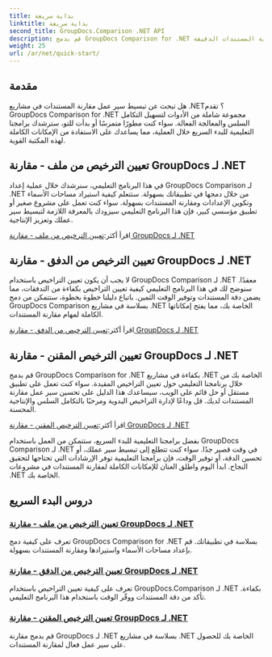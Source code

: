 ```yaml
---
title: بداية سريعة
linktitle: بداية سريعة
second_title: GroupDocs.Comparison .NET API
description: قم بدمج GroupDocs Comparison for .NET بسهولة في مشاريعك. تعرف على طرق إعداد الترخيص الفعالة لسير عمل مقارنة المستندات الدقيقة.
weight: 25
url: /ar/net/quick-start/
---
```


## مقدمة

هل تبحث عن تبسيط سير عمل مقارنة المستندات في مشاريع .NET؟ تقدم GroupDocs Comparison for .NET مجموعة شاملة من الأدوات لتسهيل التكامل السلس والمعالجة الفعالة. سواء كنت مطورًا متمرسًا أو بدأت للتو، سترشدك برامجنا التعليمية للبدء السريع خلال العملية، مما يساعدك على الاستفادة من الإمكانات الكاملة لهذه المكتبة القوية.

## تعيين الترخيص من ملف - مقارنة GroupDocs لـ .NET

في هذا البرنامج التعليمي، سنرشدك خلال عملية إعداد GroupDocs Comparison لـ .NET من خلال دمجها في تطبيقاتك بسهولة. ستتعلم كيفية استيراد مساحات الأسماء وتكوين الإعدادات ومقارنة المستندات بسهولة. سواء كنت تعمل على مشروع صغير أو تطبيق مؤسسي كبير، فإن هذا البرنامج التعليمي سيزودك بالمعرفة اللازمة لتبسيط سير عملك وتعزيز الإنتاجية.

 اقرأ أكثر:[تعيين الترخيص من ملف - مقارنة GroupDocs لـ .NET](./set-license-from-file/)

## تعيين الترخيص من الدفق - مقارنة GroupDocs لـ .NET

لا يجب أن يكون تعيين التراخيص باستخدام GroupDocs Comparison لـ .NET معقدًا. سنوضح لك في هذا البرنامج التعليمي كيفية تعيين التراخيص بكفاءة من التدفقات، مما يضمن دقة المستندات وتوفير الوقت الثمين. باتباع دليلنا خطوة بخطوة، ستتمكن من دمج GroupDocs Comparison بسلاسة في مشاريع .NET الخاصة بك، مما يفتح إمكاناتها الكاملة لمهام مقارنة المستندات.

 اقرأ أكثر:[تعيين الترخيص من الدفق - مقارنة GroupDocs لـ .NET](./set-license-from-stream/)

## تعيين الترخيص المقنن - مقارنة GroupDocs لـ .NET

قم بدمج GroupDocs Comparison for .NET بكفاءة في مشاريع .NET الخاصة بك من خلال برنامجنا التعليمي حول تعيين التراخيص المقيدة. سواء كنت تعمل على تطبيق مستقل أو حل قائم على الويب، سيساعدك هذا الدليل على تحسين سير عمل مقارنة المستندات لديك. قل وداعًا لإدارة التراخيص اليدوية ومرحبًا بالتكامل السلس والإنتاجية المحسنة.

 اقرأ أكثر:[تعيين الترخيص المقنن - مقارنة GroupDocs لـ .NET](./set-metered-license/)

بفضل برامجنا التعليمية للبدء السريع، ستتمكن من العمل باستخدام GroupDocs Comparison لـ .NET في وقت قصير جدًا. سواء كنت تتطلع إلى تبسيط سير عملك، أو تحسين الدقة، أو توفير الوقت، فإن برامجنا التعليمية توفر الإرشادات التي تحتاجها لتحقيق النجاح. ابدأ اليوم واطلق العنان للإمكانات الكاملة لمقارنة المستندات في مشروعات .NET الخاصة بك.
## دروس البدء السريع
### [تعيين الترخيص من ملف - مقارنة GroupDocs لـ .NET](./set-license-from-file/)
تعرف على كيفية دمج GroupDocs Comparison for .NET بسلاسة في تطبيقاتك. قم بإعداد مساحات الأسماء واستيرادها ومقارنة المستندات بسهولة.
### [تعيين الترخيص من الدفق - مقارنة GroupDocs لـ .NET](./set-license-from-stream/)
تعرف على كيفية تعيين التراخيص باستخدام GroupDocs.Comparison لـ .NET بكفاءة. تأكد من دقة المستندات ووفّر الوقت باستخدام هذا البرنامج التعليمي.
### [تعيين الترخيص المقنن - مقارنة GroupDocs لـ .NET](./set-metered-license/)
قم بدمج مقارنة GroupDocs لـ .NET بسلاسة في مشاريع .NET الخاصة بك للحصول على سير عمل فعال لمقارنة المستندات.
